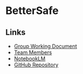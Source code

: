 # BetterSafe

## Links

- [Group Working Document](https://docs.google.com/document/d/1n5V95V0D9yj581vspgTqTYQQM8GwntCPaLmSstVAr7g/edit?tab=t.0)
- [Team Members](https://docs.google.com/document/d/1HCVrbIcvRwMSc7YaASXkAi-VXlvAd8SB3nblLvOFJBM/edit?tab=t.0#heading=h.jrxq0qkq9ks5)
- [NotebookLM](https://notebooklm.google.com/notebook/bff7b172-8632-4bed-8198-65f7c355b024)
- [GitHub Repository](https://github.com/ristasubedi/BetterSafe)